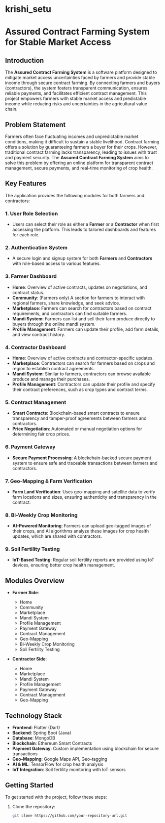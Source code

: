 # krishi_setu

# Assured Contract Farming System for Stable Market Access

## Introduction
The **Assured Contract Farming System** is a software platform designed to mitigate market access uncertainties faced by farmers and provide stable income through secure contract farming. By connecting farmers and buyers (contractors), the system fosters transparent communication, ensures reliable payments, and facilitates efficient contract management. This project empowers farmers with stable market access and predictable income while reducing risks and uncertainties in the agricultural value chain.

## Problem Statement
Farmers often face fluctuating incomes and unpredictable market conditions, making it difficult to sustain a stable livelihood. Contract farming offers a solution by guaranteeing farmers a buyer for their crops. However, traditional contract farming lacks transparency, leading to issues with trust and payment security. The **Assured Contract Farming System** aims to solve this problem by offering an online platform for transparent contract management, secure payments, and real-time monitoring of crop health.

## Key Features
The application provides the following modules for both farmers and contractors:

### 1. User Role Selection  
- Users can select their role as either a **Farmer** or a **Contractor** when first accessing the platform. This leads to tailored dashboards and features for each role.

### 2. Authentication System
- A secure login and signup system for both **Farmers** and **Contractors** with role-based access to various features.

### 3. Farmer Dashboard
- **Home**: Overview of active contracts, updates on negotiations, and contract status.
- **Community**: (Farmers only) A section for farmers to interact with regional farmers, share knowledge, and seek advice.
- **Marketplace**: Farmers can search for contractors based on contract requirements, and contractors can find suitable farmers.
- **Mandi System**: Farmers can list and sell their farm produce directly to buyers through the online mandi system.
- **Profile Management**: Farmers can update their profile, add farm details, and view contract history.

### 4. Contractor Dashboard
- **Home**: Overview of active contracts and contractor-specific updates.
- **Marketplace**: Contractors can search for farmers based on crops and region to establish contract agreements.
- **Mandi System**: Similar to farmers, contractors can browse available produce and manage their purchases.
- **Profile Management**: Contractors can update their profile and specify their contract preferences, such as crop types and contract terms.

### 5. Contract Management
- **Smart Contracts**: Blockchain-based smart contracts to ensure transparency and tamper-proof agreements between farmers and contractors.
- **Price Negotiation**: Automated or manual negotiation options for determining fair crop prices.

### 6. Payment Gateway
- **Secure Payment Processing**: A blockchain-backed secure payment system to ensure safe and traceable transactions between farmers and contractors.

### 7. Geo-Mapping & Farm Verification
- **Farm Land Verification**: Uses geo-mapping and satellite data to verify farm locations and sizes, ensuring authenticity and transparency in the contract.

### 8. Bi-Weekly Crop Monitoring
- **AI-Powered Monitoring**: Farmers can upload geo-tagged images of their crops, and AI algorithms analyze these images for crop health updates, which are shared with contractors.

### 9. Soil Fertility Testing
- **IoT-Based Testing**: Regular soil fertility reports are provided using IoT devices, ensuring better crop health management.

## Modules Overview
- **Farmer Side**:
    - Home
    - Community
    - Marketplace
    - Mandi System
    - Profile Management
    - Payment Gateway
    - Contract Management
    - Geo-Mapping
    - Bi-Weekly Crop Monitoring
    - Soil Fertility Testing

- **Contractor Side**:
    - Home
    - Marketplace
    - Mandi System
    - Profile Management
    - Payment Gateway
    - Contract Management
    - Geo-Mapping

## Technology Stack
- **Frontend**: Flutter (Dart)
- **Backend**: Spring Boot (Java)
- **Database**: MongoDB
- **Blockchain**: Ethereum Smart Contracts
- **Payment Gateway**: Custom implementation using blockchain for secure transactions
- **Geo-Mapping**: Google Maps API, Geo-tagging
- **AI & ML**: TensorFlow for crop health analysis
- **IoT Integration**: Soil fertility monitoring with IoT sensors

## Getting Started
To get started with the project, follow these steps:

1. Clone the repository:
   ```bash
   git clone https://github.com/your-repository-url.git
